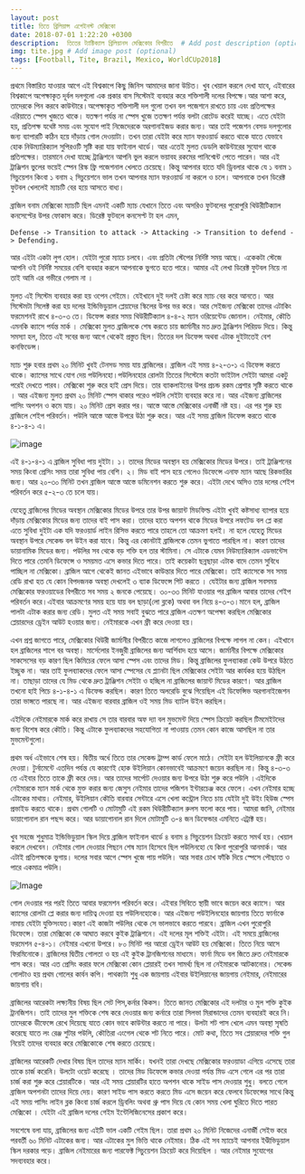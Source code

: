 ```yaml
---
layout: post
title: তিতে ব্রিলিয়ান্স এগেইনস্ট মেক্সিকো
date: 2018-07-01 1:22:20 +0300
description:  তিতের ট্যাক্টিক্যাল ব্রিলিয়ানস মেক্সিকোর বিপরীতে  # Add post description (optional)
img: tite.jpg # Add image post (optional)
tags: [Football, Tite, Brazil, Mexico, WorldCUp2018]
---
```

প্রথমে বিস্তারিত যাওয়ার আগে এই বিশ্বকাপে কিছু জিনিস আমাদের জানা উচিত। খুব খেয়াল করলে দেখা যাবে, এইবারের বিশ্বকাপে অপেক্ষাকৃত দূর্বল দলগুলো এক প্রকার বাস সিস্টেমই ব্যবহার করে শক্তিশালী দলের বিপক্ষে।আর আশা করে, তাদেরকে পিন করবে কাউন্টারে।অপেক্ষাকৃত শক্তিশালী দল গুলো তখন বল পজেশনে রাখতে চায় এবং প্রতিপক্ষের এরিয়াতে স্পেস খুজতে থাকে। যতক্ষণ পর্যন্ত না স্পেস খুজে ততক্ষণ পর্যন্ত বলটা রোটেড করেই যাচ্ছে। এতে যেইটা হয়, প্রতিপক্ষ যথেষ্ট সময় এবং সুযোগ পাই নিজেদেরকে অরগানাইজড করার জন্য। আর তাই পজেশন বেসড দলগুলোর জন্য ব্যাপারটি কঠিন হয়ে দাঁড়ায় গোল দেওয়াটা। তখন তারা যেইটা করে ম্যান ফরওয়ার্ড করতে থাকে যাতে যেভাবে হোক নিউম্যারিক্যাল সুপিরওটি সৃষ্টি করা যায় ফাইনাল থার্ডে। আর এতেই মুলত ডেডলি কাউন্টারের সুযোগ থাকে প্রতিপক্ষের। তারমানে দেখা যাচ্ছে ট্রাঞ্জিশনে আপনি ভুল করলে ভয়াবহ রকমের পানিশ্মেন্ট পেতে পারেন। আর এই ট্রাঞ্জিশন ভুলের ভয়েই স্পেন রিস্ক ফ্রি পজেশনাল খেলতে চেয়েছে। কিন্তু আপনার হাতে যদি ড্রিবলার থাকে যে ১ বনাম ১ সিচুয়েশন কিংবা ১ বনাম ২ সিচুয়েশনে ভাল তখন আপনার ম্যান ফরওয়ার্ড না করলে ও চলে। আপনাকে তখন ডিরেক্ট ফুটবল খেললেই ম্যাচটি বের হয়ে আসতে বাধ্য।  

ব্রাজিল বনাম মেক্সিকো ম্যাচটি ছিল এমনই একটি ম্যাচ যেখানে তিতে এবং অসরিও ফুটবলের পুরোপুরি থিউরীটিক্যাল কনসেপ্টের উপর ফোকাস করে। ডিরেক্ট ফুটবলে কনসেপ্ট টা হল এমন,

`Defense -> Transition to attack -> Attacking -> Transition to defend -> Defending.`

আর এইটা একটা লুপ হোল। যেইটা পুরো ম্যাচে চলবে। এবং প্রতিটা স্টেপের নির্দিষ্ট সময় আছে। একেকটা স্টেজে আপনি ওই নির্দিষ্ট সময়ের বেশি ব্যবহার করলে আপনাকে ভুগতে হতে পারে। আমার এই লেখা ডিরেক্ট ফুটবল নিয়ে না তাই আমি এর গভীরে গেলাম না ।

মুলত এই সিস্টেম ব্যবহার করা হয় ওপেন গেইমে। যেইখানে দুই দলই চেষ্টা করে ম্যাচ বের করে আনতে। আর সিস্টেমটা সিলেক্ট করা হয় দলের ইন্ডিভিডুয়াল প্লেয়াদের স্কিলের উপর ভর করে।  আর সেইজন্য মেক্সিকো তাদের এটাকিং ফরমেশনই রাখে ৪-৩-৩ তে। ডিফেন্স করার সময় থিউরীটিক্যাল ৪-৪-২ ম্যান ওরিয়েন্টেড জোনাল। নেইমার, কৌতি এমনকি ক্যাসে পর্যন্ত মার্ক । মেক্সিকো মুলত ব্রাজিলকে শেষ করতে চায় জার্মানীর মত দ্রুত ট্রাঞ্জিশন পিরিয়ড দিয়ে। কিন্তু সমস্যা হল, তিতে এই সবের জন্য আগে থেকেই প্রস্তুত ছিল। তিতের দল ডিফেন্স অথবা এটাক দুইটাতেই বেশ কনফিডেন্স।

ম্যাচ শুরু হবার প্রথম ২০ মিনিট খুবই টেনসড সময় যায় ব্রাজিলের। ব্রাজিল এই সময় ৪-২-৩-১ এ ডিফেন্স করতে থাকে। ক্যাসের সাথে যোগ দেয় পউলিনহো।পউলিনহোর রোলটা তিতের সিস্টেমে কতটা ভাইটাল সেইটা আমরা একটু পরেই দেখতে পারব। মেক্সিকো শুরু করে হাই প্রেস দিয়ে। তার ব্যাকলাইনের উপর প্রচন্ড রকম প্রেশার সৃষ্টি করতে থাকে । আর এইজন্য মুলত প্রথম ২০ মিনিট স্পেস থাকার পরেও পউলি সেইটা ব্যবহার করে না। আর এইজন্য ব্রাজিলের পাসিং অপশন ও কমে যায়। ২০ মিনিট প্রেস করার পর। আস্তে আস্তে মেক্সিকোর এনার্জী নষ্ট হয়। এর পর শুরু হয় ব্রাজিলে শেইপ পরিবর্তন। পউলি আস্তে আস্তে উপরে উঠা শুরু করে। আর এই সময় ব্রাজিল ডিফেন্স করতে থাকে ৪-১-৪-১ এ।

![image](https://image.ibb.co/hznVnJ/36607664_2604025153155039_7659221780321533952_n.jpg)

এই ৪-১-৪-১ এ ব্রাজিল সুবিধা পায় দুইটা। ১। তাদের মিডের অবস্থান হয় মেক্সিকোর মিডের উপরে। তাই ট্রাঞ্জিশনের সময় কিংবা প্রেসিং সময় তারা সুবিধা পায় বেশি। ২। মিড বাই পাস হয়ে গেলেও ডিফেন্সে এনাফ ম্যান আছে রিকভারির জন্য। আর ২০-৩০ মিনিট তখন ব্রাজিল আস্তে আস্তে ডমিনেশন করতে শুরু করে।  এইটা দেখে অসিও তার দলের শেইপ পরিবর্তন করে ৫-২-৩ তে চলে যায়।

যেহেতু ব্রাজিলের মিডের অবস্থান মেক্সিকোর মিডের উপরে তার উপর জায়ান্ট মিডফিল্ড এইটা খুবই কষ্টসাধ্য ব্যাপার হয়ে দাঁড়ায় মেক্সিকোর মিডের জন্য তাদের বাই পাস করা। তাদের হাতে অপশন থাকে মিডের উপরে লফটেড বল প্লে করা এতে সুবিধা দুইটা এক যদি ফরওয়ার্ড লাইন রিসিভ করতে পারে তাহলে তো আক্রমণ হলই। না হলে যেহেতু মিডের অবস্থান উপরে সেকেন্ড বল উইন করা যাবে। কিন্তু এর কোনটাই ব্রাজিলকে তেমন ভুগাতে পারছিল না। কারণ তাদের ডায়ানামিক মিডের জন্য। পউলির সব থেকে বড় শক্তি হল তার স্টামিনা। সে এটাকে যেমন নিউম্যারিক্যাল এডভান্টেস দিতে পারে তেমনি ডিফেন্সে ও সময়মত এসে কভার দিতে পারে। তাই কয়েকটা ছন্নছাড়া এটাক বাদে তেমন সুবিধে পাচ্ছিল না মেক্সিকো। ব্রাজিল আগে থেকেই জানত এইভাবে কাউন্তার দিতে পারে মেক্সিকো। তাই ক্যাসেকে সব সময় রেডি রাখা হত যে কোন বিপদজনক অবস্থা দেখলেই ৩ ব্যাক ডিফেন্সে শিট করতে । যেইটার জন্য ব্রাজিল সবসময় মেক্সিকোর ফরওয়াডের বিপরীতে সব সময় ২ জনকে পেয়েছে। ৩০-৩৩ মিনিট যাওয়ার পর ব্রাজিল আবার তাদের শেইপ পরিবর্তন করে।এইবার আক্রমণের সময় হয়ে যায় বল ছাড়া(লো ব্লকে) অথবা বল নিয়ে ৪-৩-৩।মানে হল, ব্রাজিল পালটা এটাক করার জন্য রেডি। মুলত এই সময় সবাই বুঝতে পারে ব্রাজিল এতক্ষণ অপেক্ষা করছিল মেক্সিকোর প্লেয়ারদের ড্রেইন আউট হওয়ার জন্য। নেইমারকে এখন ফ্রী করে দেওয়া হয়।  

এখন প্রশ্ন জাগতে পারে, মেক্সিকোর থিউরী জার্মানীর বিপরীতে কাজে লাগলেও ব্রাজিলের বিপক্ষে লাগল না কেন। এইখানে হল ব্রাজিলের শাপে বর অবস্থা। মার্সেলোর ইনজুরী ব্রাজিলের জন্য আর্শিবাদ হয়ে আসে। জার্মানীর বিপক্ষে মেক্সিকোর সাকসেসের বড় কারণ ছিল কিমিচের ফেলে আসা স্পেস এবং তাদের মিড। কিন্তু ব্রাজিলের ফুলব্যাকরা কেউ উপরে উঠতে ইচ্ছুক না। আর তাই ফুলব্যাকদের ফেলে আসা স্পেসের যে প্ল্যানটা ছিল মেক্সিকোর সেইটা আর কার্যকর হয়ে উঠছিল না। তাছাড়া তাদের যে মিড থেকে দ্রুত ট্রাঞ্জিশন সেইটা ও হচ্ছিল না ব্রাজিলের জায়ান্ট মিডের কারণে। আর ব্রাজিল তখনো হাই পিচে ৪-১-৪-১ এ ডিফেন্ড করছিল।  কারণ তিতে  অলরেডি বুঝে গিয়েছিল এই ডিফেন্সিভ অরগানাইজেশন তারা ভাঙ্গতে পারছে না। আর এইজন্য বারবার ব্রাজিল ওই সময় মিড ব্যাটল উইন করছিল।

এইদিকে নেইমারকে মার্ক করে রাখায় সে তার বারবার অফ দ্যা বল মুভমেন্ট দিয়ে স্পেস ক্রিয়েট করছিল টিমমেইটদের জন্য বিশেষ করে কৌতি। কিন্তু এটাকে ফুলব্যাকদের সহযোগিতা না পাওয়ায় তেমন কোন কাজে আসছিল না তার মুভমেন্টগুলো।

প্রথম অর্ধ এইভাবে শেষ হয়।  দ্বিতীয় অর্ধে তিতে তার সেকেন্ড ট্রাম্প কার্ড ফেলে মাঠে। সেইটা হল উইলিয়ানকে ফ্রী করে দেওয়া। টুর্নামেন্টে এতদিন পর্যন্ত যে কারণেই হোক উইলিয়ান কোনভাবেই আক্রমণে জয়েন করছিল না। কিন্তু ৪-৩-৩ তে এইবার তিতে তাকে ফ্রী করে দেয়। আর তাদের সার্পোট দেওয়ার জন্য উপরে উঠা শুরু করে পউলি ।এইদিকে নেইমারকে ম্যান মার্ক থেকে মুক্ত করার জন্য জেসুস নেইমার তাদের পজিশন ইন্টারচেঞ্জ করে ফেলে। এখন নেইমার হচ্ছে এটাকের মাথায়। নেইমার, উইলিয়ান কৌতি বারবার সেন্টারে এসে খেলা কন্ট্রোল নিতে চায় যেইটা দুই উইং হিউজ স্পেস প্রভাইড করতে থাকে। প্রথম গোলটি ও মোটামুটি এই রকম থিউরীটিক্যাল রুলস ফলো করে পায়। আমরা জানি, নেইমার ডায়াগোনাল রান পছন্দ করে। আর ডায়াগোনাল রান দিলে মোটামুটি ৩-৪ জন ডিফেন্ডার এমনিতে এট্রাক্ট হয়।  

খুব সহজে শুধুমাত্র ইন্ডিভিডুয়াল স্কিল দিয়ে ব্রাজিল ফাইনাল থার্ডে  ৪ বনাম ৪ সিচুয়েশন ক্রিয়েট করতে সমর্থ হয়। খেয়াল করলে দেখবেন। নেইমার গোল দেওয়ার পিছনে শেষ ম্যান হিসেবে ছিল পউলিনহো যে কিনা পুরোপুরি আনমার্ক। আর এটাই প্রতিপক্ষকে ভুগায়। দলের সবার আগে স্পেস খুজে পায় পউলি। আর সবার চোখ ফাঁকি দিয়ে স্পেসে পৌছাতে ও পারে একমাত্র পউলি।

![Image](https://image.ibb.co/gOcfnJ/36599942_2604021793155375_5076172287514771456_n.jpg)

গোল দেওয়ার পর পরই তিতে আবার ফরমেশন পরিবর্তন করে। এইবার সিবিতে স্থায়ী ভাবে জয়েন করে ক্যাসে। আর ক্যাসের রোলটা প্লে করার জন্য দায়িত্ব দেওয়া হয় পউলিনহোকে। আর এইজন্য পউইলিনহোর জায়গায় তিতে ফার্নাকে নামায় যেইটা যুক্তিসংযত।কারণ এই কাজটা পউলির থেকে সে ভালভাবে করতে পারবে। ব্রাজিল এখন পুরোপুরি ডিফেন্সে। তারা মেক্সিকো কে আঘাত করবে কুইক ট্রাঞ্জিশনে। এই দলের মূল শক্তিই এইটা। এই সময়ে ব্রাজিলের ফরমেশন ৫-৪-১। নেইমার এখনো উপরে। ৮০ মিনিট পর আরো ড্রেইন আউট হয় মেক্সিকো। তিতে নিয়ে আসে ফিরমিনোকে। ব্রাজিলের দ্বিতীয় গোলতা ও হয় এই কুইক ট্রানজিশনের মাধ্যমে। ফার্না মিডে বল জিতে দ্রুত নেইমারকে পাস করে। আর এত প্রেসিং করার ফলে মেক্সিকো কোন প্লেয়ারই তখন সামর্থ্য ছিল না নেইমারকে আটকানোর। সেকেন্ড গোলটাও হয় প্রথম গোলের কার্বন কপি। পাথক্যটা শুধু এক জায়গায় এইবার উইলিয়ানের জায়গায় নেইমার, নেইমারের জায়গায় ববি।

ব্রাজিলের আরেকটা লক্ষ্যনীয় বিষয় ছিল সেট পিস,কর্নার কিকস। তিতে জানত মেক্সিকোর এই দলটার ও মুল শক্তি কুইক ট্রানজিশন। তাই তাদের মুল শক্তিকে শেষ করে দেওয়ার জন্য কর্নারে তারা সিলভা মিরান্ডাদের তেমন ব্যবহারই করে নি। তাদেরকে ডীফেন্সে রেখে দিয়েছে যাতে কোন ভাবে কাউন্টার করতে না পারে। উলটা শট পাস খেলে এমন অবস্থা সৃষতি করেছে যাতে লং রেঞ্জ শুটার পউলি, কৌতিরা এংগেল থেকে শট নিতে পারে। মোট কথা, তিতে সব প্লেয়ারদের শক্তি গুল নিয়েই তাদের ব্যবহার করে মেক্সিকোকে শেষ করতে চেয়েছে।

ব্রাজিলের আরেকটি দেখার বিষয় ছিল তাদের ম্যান মার্কিং। যখনই তারা দেখছে মেক্সিকোর ফরওয়াডা এগিয়ে এসেছে তারা তাকে চার্জ করেনি। উলটো ওয়েট করেছে । তাদের মিড ডিফেন্সে কভার দেওয়া পর্যন্ত মিড এসে গেলে এর পর তারা চার্জ করা শুরু করে প্লেয়ারটিকে। আর এই সময় প্লেয়ারটির হাতে অপশন থাকে সাইড পাস দেওয়ার শুধু। বলতে গেলে ব্রাজিল অপশনটা তাদের দিয়ে দেয়। কারণ সাইড পাস করতে করতে মিড এসে জয়েন করে ফেলবে ডিফেন্সের সাথে কিন্তু এই সময় পাসিং লাইন ব্লক কিংবা চার্জ করলে ড্রিবলিং অথবা থ্রু পাস দিয়ে যে কোন সময় খেলা ঘুরিতে দিতে পারত মেক্সিকো । যেইটা এই ব্রাজিল দলের গেইম ইন্টেলিজিনেসের প্রকাশ করে।

সবশেষে বলা যায়, ব্রাজিলের জন্য এইটি ভাল একটি গেইম ছিল। তারা প্রথম ২০ মিনিট নিজেদের এনার্জী সেইভ করে পরবর্তী ৬০ মিনিট এটাকের জন্য। আর এটাকের মুল ভিত্তি থাকে নেইমার। ঠিক এই সব ম্যাচেই আপনার ইণ্ডীভিডুয়াল স্কিল দরকার পড়ে। ব্রাজিল নেইমারের জন্য পারফেক্ট সিচুয়েশন ক্রিয়েট করে দিয়েছিল । আর নেইমার সুযোগের সদব্যবহার করে।
